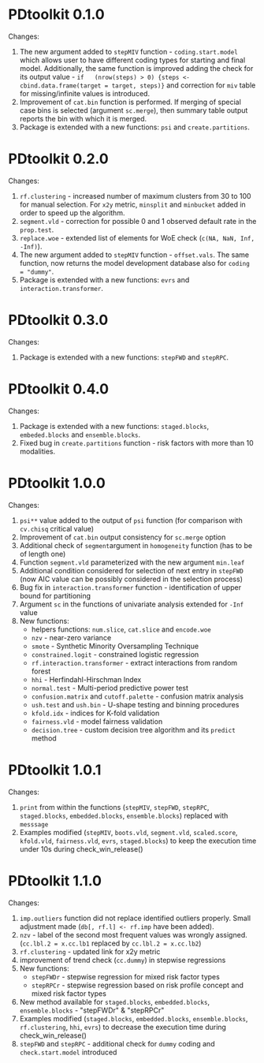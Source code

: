 # PDtoolkit 0.1.0
Changes:<br/>

1. The new argument added to ```stepMIV``` function - ```coding.start.model``` which allows user to have different coding types for starting and final model. 
Additionally, the same function is improved adding the check for its output value - ```if	(nrow(steps) > 0) {steps <- cbind.data.frame(target = target, steps)}``` and correction 
for ```miv``` table for missing/infinite values is introduced. <br/>
2. Improvement of ```cat.bin``` function is performed. If merging of special case bins is selected (argument ```sc.merge```), then summary table output reports the bin with which 
   it is merged. </br>
4. Package is extended with a new functions: ```psi``` and ```create.partitions```.

# PDtoolkit 0.2.0
Changes:<br/>

1. ```rf.clustering``` - increased number of maximum clusters from 30 to 100 for manual selection. For ```x2y``` metric, ```minsplit``` and ```minbucket``` added in order to speed 
up the algorithm. <br/>
2. ```segment.vld``` - correction for possible 0 and 1 observed default rate in the ```prop.test```. <br/>
3. ```replace.woe``` - extended list of elements for WoE check (```c(NA, NaN, Inf, -Inf)```).
4. The new argument added to ```stepMIV``` function - ```offset.vals```. The same function, now returns the model development database also for ```coding = "dummy"```.
5. Package is extended with a new functions: ```evrs``` and ```interaction.transformer```.

# PDtoolkit 0.3.0
Changes:<br/>

1. Package is extended with a new functions: ```stepFWD``` and ```stepRPC```.

# PDtoolkit 0.4.0
Changes:<br/>

1. Package is extended with a new functions: ```staged.blocks```, ```embeded.blocks``` and ```ensemble.blocks```.
2. Fixed bug in ```create.partitions``` function - risk factors with more than 10 modalities. 

# PDtoolkit 1.0.0
Changes:<br/>

1. ```psi**``` value added to the output of ```psi``` function (for comparison with ```cv.chisq``` critical value)
2. Improvement of ```cat.bin``` output consistency for ```sc.merge``` option 
3. Additional check of ```segment```argument in ```homogeneity``` function (has to be of length one)
4. Function ```segment.vld``` parameterized with the new argument ```min.leaf```
5. Additional condition considered for selection of next entry in ```stepFWD``` (now AIC value can be possibly considered in the selection process)
6. Bug fix in ```interaction.transformer``` function - identification of upper bound for partitioning
7. Argument ```sc``` in the functions of univariate analysis extended for ```-Inf``` value 
8. New functions:
      + helpers functions: ```num.slice```, ```cat.slice``` and ```encode.woe```
      + ```nzv``` - near-zero variance
      + ```smote``` - Synthetic Minority Oversampling Technique
      + ```constrained.logit``` - constrained logistic regression
      + ```rf.interaction.transformer``` - extract interactions from random forest
      + ```hhi``` - Herfindahl-Hirschman Index
      + ```normal.test``` - Multi-period predictive power test
      + ```confusion.matrix``` and ```cutoff.palette``` - confusion matrix analysis
      + ```ush.test``` and ```ush.bin``` - U-shape testing and binning procedures
      + ```kfold.idx``` - indices for K-fold validation
      + ```fairness.vld``` - model fairness validation
      + ```decision.tree``` - custom decision tree algorithm and its ```predict``` method

# PDtoolkit 1.0.1
Changes:<br/>

1. ```print``` from within the functions (```stepMIV```, ```stepFWD```, ```stepRPC```, ```staged.blocks```, ```embedded.blocks```, ```ensemble.blocks```) replaced with ```messsage```
2. Examples modified (```stepMIV```, ```boots.vld```, ```segment.vld```, ```scaled.score```, ```kfold.vld```, ```fairness.vld```, ```evrs```, ```staged.blocks```) to keep the execution time under 10s during check_win_release() 

# PDtoolkit 1.1.0
Changes:<br/>

1. ```imp.outliers``` function did not replace identified outliers properly. Small adjustment made (```db[, rf.l] <- rf.imp``` have been added). 
2. ```nzv``` - label of the second most frequent values was wrongly assigned. (```cc.lbl.2 = x.cc.lb1``` replaced by  ```cc.lbl.2 = x.cc.lb2```)
3. ```rf.clustering``` - updated link for x2y metric
4. improvement of trend check (```cc.dummy```) in stepwise regressions
5. New functions:
      + ```stepFWDr``` - stepwise regression for mixed risk factor types 
      + ```stepRPCr``` - stepwise regression based on risk profile concept and mixed risk factor types
6. New method available for ```staged.blocks```, ```embedded.blocks```, ```ensemble.blocks``` - "stepFWDr" & "stepRPCr"
7. Examples modified (```staged.blocks```, ```embedded.blocks```, ```ensemble.blocks```, ```rf.clustering```, ```hhi```, ```evrs```) to decrease the execution time 
during check_win_release() 
8. ```stepFWD``` and ```stepRPC``` - additional check for ```dummy``` coding and ```check.start.model``` introduced
